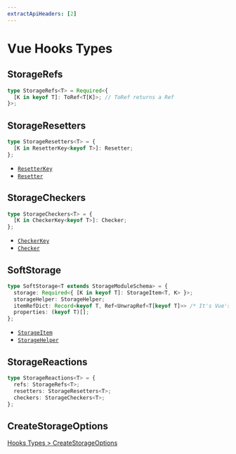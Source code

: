 ```yaml
---
extractApiHeaders: [2]
---
```


# Vue Hooks Types

## StorageRefs

<CodeScroll>

```ts
type StorageRefs<T> = Required<{
  [K in keyof T]: ToRef<T[K]>; // ToRef returns a Ref
}>;
```

</CodeScroll>

## StorageResetters

<CodeScroll>

```ts
type StorageResetters<T> = {
  [K in ResetterKey<keyof T>]: Resetter;
};
```

</CodeScroll>

<ReferencedTypes>

- [`ResetterKey`](shared.html#resetterkey)
- [`Resetter`](shared.html#resetter)

</ReferencedTypes>

## StorageCheckers

<CodeScroll>

```ts
type StorageCheckers<T> = {
  [K in CheckerKey<keyof T>]: Checker;
};
```

</CodeScroll>

<ReferencedTypes>

- [`CheckerKey`](shared.md#checkerkey)
- [`Checker`](shared.html#checker)

</ReferencedTypes>

## SoftStorage

<CodeScroll>

```ts
type SoftStorage<T extends StorageModuleSchema> = {
  storage: Required<{ [K in keyof T]: StorageItem<T, K> }>;
  storageHelper: StorageHelper;
  itemRefDict: Record<keyof T, Ref<UnwrapRef<T[keyof T]>> /* It's Vue's ref */>;
  properties: (keyof T)[];
};
```

</CodeScroll>

<ReferencedTypes>

- [`StorageItem`](hooks.html#storageitem)
- [`StorageHelper`](hooks.html#storagehelper)

</ReferencedTypes>

<Divider />

## StorageReactions

<CodeScroll>

```ts
type StorageReactions<T> = {
  refs: StorageRefs<T>;
  resetters: StorageResetters<T>;
  checkers: StorageCheckers<T>;
};
```

</CodeScroll>

<Divider />

## CreateStorageOptions

[Hooks Types > CreateStorageOptions](./hooks.html#createstorageoptions)
